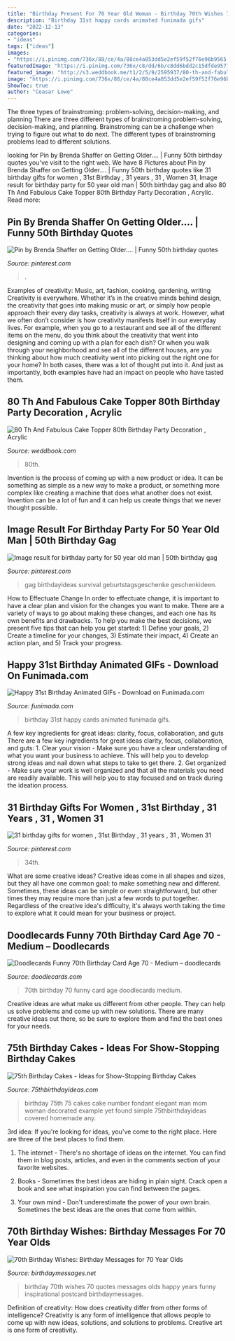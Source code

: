 ```yaml
---
title: "Birthday Present For 70 Year Old Woman - Birthday 70th Wishes 70 Quotes Messages Olds Happy Years Funny Inspirational Postcard Birthdaymessages"
description: "Birthday 31st happy cards animated funimada gifs"
date: "2022-12-13"
categories:
- "ideas"
tags: ["ideas"]
images:
- "https://i.pinimg.com/736x/88/ce/4a/88ce4a853dd5e2ef59f52f76e96b9565--getting-older.jpg"
featuredImage: "https://i.pinimg.com/736x/c8/dd/6b/c8dd6bdd2c15dfde95771fda47b2fae1.jpg"
featured_image: "http://s3.weddbook.me/t1/2/5/9/2595937/80-th-and-fabulous-cake-topper-80th-birthday-party-decoration-acrylic-birthday-cake-topper-80th-anniversary-gifts-80-years-old.jpg"
image: "https://i.pinimg.com/736x/88/ce/4a/88ce4a853dd5e2ef59f52f76e96b9565--getting-older.jpg"
ShowToc: true
author: "Ceasar Lowe"
---
```



The three types of brainstroming: problem-solving, decision-making, and planning
There are three different types of brainstroming problem-solving, decision-making, and planning. Brainstroming can be a challenge when trying to figure out what to do next. The different types of brainstroming problems lead to different solutions.

	

		
looking for Pin by Brenda Shaffer on Getting Older.... | Funny 50th birthday quotes you've visit to the right web. We have 8 Pictures about Pin by Brenda Shaffer on Getting Older.... | Funny 50th birthday quotes like 31 birthday gifts for women , 31st Birthday , 31 years , 31 , Women 31, Image result for birthday party for 50 year old man | 50th birthday gag and also 80 Th And Fabulous Cake Topper 80th Birthday Party Decoration , Acrylic. Read more:
		
    
## Pin By Brenda Shaffer On Getting Older.... | Funny 50th Birthday Quotes

<img loading=lazy src="https://i.pinimg.com/736x/88/ce/4a/88ce4a853dd5e2ef59f52f76e96b9565--getting-older.jpg" onerror="this.onerror=null;this.src='https://tse3.mm.bing.net/th?id=OIP.223tx46TPxcmS-x3SYkiTgHaHa&amp;pid=15.1';" alt="Pin by Brenda Shaffer on Getting Older.... | Funny 50th birthday quotes">

_Source: pinterest.com_

>. 

	

Examples of creativity: Music, art, fashion, cooking, gardening, writing
Creativity is everywhere. Whether it’s in the creative minds behind design, the creativity that goes into making music or art, or simply how people approach their every day tasks, creativity is always at work. However, what we often don’t consider is how creativity manifests itself in our everyday lives. For example, when you go to a restaurant and see all of the different items on the menu, do you think about the creativity that went into designing and coming up with a plan for each dish? Or when you walk through your neighborhood and see all of the different houses, are you thinking about how much creativity went into picking out the right one for your home? In both cases, there was a lot of thought put into it. And just as importantly, both examples have had an impact on people who have tasted them.

    
## 80 Th And Fabulous Cake Topper 80th Birthday Party Decoration , Acrylic

<img loading=lazy src="http://s3.weddbook.me/t1/2/5/9/2595937/80-th-and-fabulous-cake-topper-80th-birthday-party-decoration-acrylic-birthday-cake-topper-80th-anniversary-gifts-80-years-old.jpg" onerror="this.onerror=null;this.src='https://tse2.mm.bing.net/th?id=OIP.-lDGZ_dPt6gldXX7wb4w4QHaHa&amp;pid=15.1';" alt="80 Th And Fabulous Cake Topper 80th Birthday Party Decoration , Acrylic">

_Source: weddbook.com_

>80th. 

	

Invention is the process of coming up with a new product or idea. It can be something as simple as a new way to make a product, or something more complex like creating a machine that does what another does not exist. Invention can be a lot of fun and it can help us create things that we never thought possible.

    
## Image Result For Birthday Party For 50 Year Old Man | 50th Birthday Gag

<img loading=lazy src="https://i.pinimg.com/736x/c5/f7/c8/c5f7c8717fade641b09898f1b6dc1a50.jpg" onerror="this.onerror=null;this.src='https://tse1.mm.bing.net/th?id=OIP.kmd5Y1R9E74brOgjwK6IsAHaL9&amp;pid=15.1';" alt="Image result for birthday party for 50 year old man | 50th birthday gag">

_Source: pinterest.com_

>gag birthdayideas survival geburtstagsgeschenke geschenkideen. 

	

How to Effectuate Change
In order to effectuate change, it is important to have a clear plan and vision for the changes you want to make. There are a variety of ways to go about making these changes, and each one has its own benefits and drawbacks. To help you make the best decisions, we present five tips that can help you get started: 1) Define your goals, 2) Create a timeline for your changes, 3) Estimate their impact, 4) Create an action plan, and 5) Track your progress.

    
## Happy 31st Birthday Animated GIFs - Download On Funimada.com

<img loading=lazy src="https://www.funimada.com/assets/images/cards/big/31st-birthday-15.gif" onerror="this.onerror=null;this.src='https://tse1.mm.bing.net/th?id=OIP.Ub5I6LyJ_x2TGYXfGLM1ggHaHa&amp;pid=15.1';" alt="Happy 31st Birthday Animated GIFs - Download on Funimada.com">

_Source: funimada.com_

>birthday 31st happy cards animated funimada gifs. 

	

A few key ingredients for great ideas: clarity, focus, collaboration, and guts
There are a few key ingredients for great ideas clarity, focus, collaboration, and guts: 1. Clear your vision - Make sure you have a clear understanding of what you want your business to achieve. This will help you to develop strong ideas and nail down what steps to take to get there.
2. Get organized - Make sure your work is well organized and that all the materials you need are readily available. This will help you to stay focused and on track during the ideation process.

    
## 31 Birthday Gifts For Women , 31st Birthday , 31 Years , 31 , Women 31

<img loading=lazy src="https://i.pinimg.com/736x/c8/dd/6b/c8dd6bdd2c15dfde95771fda47b2fae1.jpg" onerror="this.onerror=null;this.src='https://tse4.mm.bing.net/th?id=OIP.raB3BJoWFWv2Y5wNAouiYAHaGr&amp;pid=15.1';" alt="31 birthday gifts for women , 31st Birthday , 31 years , 31 , Women 31">

_Source: pinterest.com_

>34th. 

	

What are some creative ideas?
Creative ideas come in all shapes and sizes, but they all have one common goal: to make something new and different. Sometimes, these ideas can be simple or even straightforward, but other times they may require more than just a few words to put together. Regardless of the creative idea's difficulty, it's always worth taking the time to explore what it could mean for your business or project.

    
## Doodlecards Funny 70th Birthday Card Age 70 - Medium – Doodlecards

<img loading=lazy src="https://cdn.shopify.com/s/files/1/1093/3942/products/65DCE5920B_Front_856a14b0-5477-4a19-a9fe-c7ef571e45d0_1024x1024@2x.jpg?v=1571305747" onerror="this.onerror=null;this.src='https://tse3.mm.bing.net/th?id=OIP.WVyvTk-MtaypKWk_jORlHQHaHa&amp;pid=15.1';" alt="Doodlecards Funny 70th Birthday Card Age 70 - Medium – doodlecards">

_Source: doodlecards.com_

>70th birthday 70 funny card age doodlecards medium. 

	

Creative ideas are what make us different from other people. They can help us solve problems and come up with new solutions. There are many creative ideas out there, so be sure to explore them and find the best ones for your needs.

    
## 75th Birthday Cakes - Ideas For Show-Stopping Birthday Cakes

<img loading=lazy src="https://www.75thbirthdayideas.com/wp-content/uploads/2014/10/Homemade-Number-75-Cake-for-Women.jpg" onerror="this.onerror=null;this.src='https://tse1.mm.bing.net/th?id=OIP.OchI8Qw-_Pkz1S6IrU5A4gAAAA&amp;pid=15.1';" alt="75th Birthday Cakes - Ideas for Show-Stopping Birthday Cakes">

_Source: 75thbirthdayideas.com_

>birthday 75th 75 cakes cake number fondant elegant man mom woman decorated example yet found simple 75thbirthdayideas covered homemade any. 

	

3rd idea:
If you're looking for ideas, you've come to the right place. Here are three of the best places to find them.
1. The internet - There's no shortage of ideas on the internet. You can find them in blog posts, articles, and even in the comments section of your favorite websites.

2. Books - Sometimes the best ideas are hiding in plain sight. Crack open a book and see what inspiration you can find between the pages.

3. Your own mind - Don't underestimate the power of your own brain. Sometimes the best ideas are the ones that come from within.

    
## 70th Birthday Wishes: Birthday Messages For 70 Year Olds

<img loading=lazy src="http://www.birthdaymessages.net/images/578xNx70th-birthday-wishes-2B.jpg.pagespeed.ic.uHkzetJJub.jpg" onerror="this.onerror=null;this.src='https://tse2.mm.bing.net/th?id=OIP.xZe0AcKAiwFOlC3r_rMPvgHaHa&amp;pid=15.1';" alt="70th Birthday Wishes: Birthday Messages for 70 Year Olds">

_Source: birthdaymessages.net_

>birthday 70th wishes 70 quotes messages olds happy years funny inspirational postcard birthdaymessages. 

	

Definition of creativity: How does creativity differ from other forms of intelligence?
Creativity is any form of intelligence that allows people to come up with new ideas, solutions, and solutions to problems. Creative art is one form of creativity.

